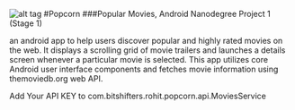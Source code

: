 ![alt tag](https://github.com/skyrohithigh/Popcorn/blob/master/app/src/main/res/mipmap-xxxhdpi/ic_launcher.png)
#Popcorn 
###Popular Movies, Android Nanodegree Project 1 (Stage 1)

an android app to help users discover popular and highly rated movies on the web. It displays a scrolling grid of movie trailers and launches a details screen whenever a particular movie is selected. This app utilizes core Android user interface components and fetches movie information using themoviedb.org web API.

Add Your API KEY to com.bitshifters.rohit.popcorn.api.MoviesService
